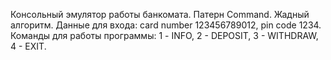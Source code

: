 Консольный эмулятор работы банкомата.
Патерн Command.
Жадный алгоритм.
Данные для входа: card number 123456789012, pin code 1234.
Команды для работы программы: 1 - INFO, 2 - DEPOSIT, 3 - WITHDRAW, 4 - EXIT.
